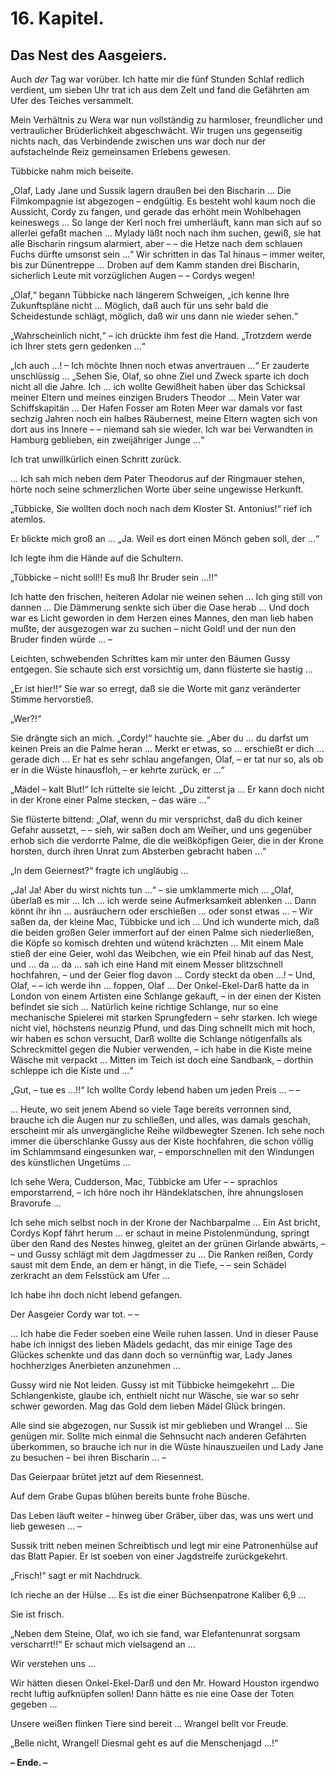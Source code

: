 16\. Kapitel.
============
Das Nest des Aasgeiers.
----------

Auch *der* Tag war vorüber. Ich hatte mir die fünf Stunden Schlaf redlich
verdient, um sieben Uhr trat ich aus dem Zelt und fand die Gefährten am Ufer
des Teiches versammelt.

Mein Verhältnis zu Wera war nun vollständig zu harmloser, freundlicher und
vertraulicher Brüderlichkeit abgeschwächt. Wir trugen uns gegenseitig nichts
nach, das Verbindende zwischen uns war doch nur der aufstachelnde Reiz
gemeinsamen Erlebens gewesen.

Tübbicke nahm mich beiseite.

„Olaf, Lady Jane und Sussik lagern draußen bei den Bischarin … Die
Filmkompagnie ist abgezogen – endgültig. Es besteht wohl kaum noch die
Aussicht, Cordy zu fangen, und gerade das erhöht mein Wohlbehagen keineswegs …
So lange der Kerl noch frei umherläuft, kann man sich auf so allerlei gefaßt
machen … Mylady läßt noch nach ihm suchen, gewiß, sie hat alle Bischarin
ringsum alarmiert, aber – – die Hetze nach dem schlauen Fuchs dürfte umsonst
sein …“ Wir schritten in das Tal hinaus – immer weiter, bis zur Dünentreppe …
Droben auf dem Kamm standen drei Bischarin, sicherlich Leute mit vorzüglichen
Augen – – Cordys wegen!

„Olaf,“ begann Tübbicke nach längerem Schweigen, „ich kenne Ihre Zukunftspläne
nicht … Möglich, daß auch für uns sehr bald die Scheidestunde schlägt, möglich,
daß wir uns dann nie wieder sehen.“

„Wahrscheinlich nicht,“ – ich drückte ihm fest die Hand. „Trotzdem werde ich
Ihrer stets gern gedenken …“

„Ich auch …! – Ich möchte Ihnen noch etwas anvertrauen …“ Er zauderte
unschlüssig … „Sehen Sie, Olaf, so ohne Ziel und Zweck sparte ich doch nicht
all die Jahre. Ich … ich wollte Gewißheit haben über das Schicksal meiner
Eltern und meines einzigen Bruders Theodor … Mein Vater war Schiffskapitän …
Der Hafen Fosser am Roten Meer war damals vor fast sechzig Jahren noch ein
halbes Räubernest, meine Eltern wagten sich von dort aus ins Innere – – niemand
sah sie wieder. Ich war bei Verwandten in Hamburg geblieben, ein zweijähriger
Junge …“

Ich trat unwillkürlich einen Schritt zurück.

… Ich sah mich neben dem Pater Theodorus auf der Ringmauer stehen, hörte noch
seine schmerzlichen Worte über seine ungewisse Herkunft.

„Tübbicke, Sie wollten doch noch nach dem Kloster St. Antonius!“ rief ich
atemlos.

Er blickte mich groß an … „Ja. Weil es dort einen Mönch geben soll, der …“

Ich legte ihm die Hände auf die Schultern.

„Tübbicke – nicht soll!! Es muß Ihr Bruder sein …!!“

Ich hatte den frischen, heiteren Adolar nie weinen sehen … Ich ging still von
dannen … Die Dämmerung senkte sich über die Oase herab … Und doch war es Licht
geworden in dem Herzen eines Mannes, den man lieb haben mußte, der ausgezogen
war zu suchen – nicht Gold! und der nun den Bruder finden würde … –

Leichten, schwebenden Schrittes kam mir unter den Bäumen Gussy entgegen. Sie
schaute sich erst vorsichtig um, dann flüsterte sie hastig …

„Er ist hier!!“ Sie war so erregt, daß sie die Worte mit ganz veränderter
Stimme hervorstieß.

„Wer?!“

Sie drängte sich an mich. „Cordy!“ hauchte sie. „Aber du … du darfst um keinen
Preis an die Palme heran … Merkt er etwas, so … erschießt er dich … gerade dich
… Er hat es sehr schlau angefangen, Olaf, – er tat nur so, als ob er in die
Wüste hinausfloh, – er kehrte zurück, er …“

„Mädel – kalt Blut!“ Ich rüttelte sie leicht. „Du zitterst ja … Er kann doch
nicht in der Krone einer Palme stecken, – das wäre …“

Sie flüsterte bittend: „Olaf, wenn du mir versprichst, daß du dich keiner
Gefahr aussetzt, – – sieh, wir saßen doch am Weiher, und uns gegenüber erhob
sich die verdorrte Palme, die die weißköpfigen Geier, die in der Krone horsten,
durch ihren Unrat zum Absterben gebracht haben …“

„In dem Geiernest?“ fragte ich ungläubig …

„Ja! Ja! Aber du wirst nichts tun …“ – sie umklammerte mich … „Olaf, überlaß es
mir … Ich … ich werde seine Aufmerksamkeit ablenken … Dann könnt ihr ihn …
ausräuchern oder erschießen … oder sonst etwas … – Wir saßen da, der kleine
Mac, Tübbicke und ich … Und ich wunderte mich, daß die beiden großen Geier
immerfort auf der einen Palme sich niederließen, die Köpfe so komisch drehten
und wütend krächzten … Mit einem Male stieß der eine Geier, wohl das Weibchen,
wie ein Pfeil hinab auf das Nest, und … da … da … sah ich eine Hand mit einem
Messer blitzschnell hochfahren, – und der Geier flog davon … Cordy steckt da
oben …! – Und, Olaf, – – ich werde ihn … foppen, Olaf … Der Onkel-Ekel-Darß
hatte da in London von einem Artisten eine Schlange gekauft, – in der einen der
Kisten befindet sie sich … Natürlich keine richtige Schlange, nur so eine
mechanische Spielerei mit starken Sprungfedern – sehr starken. Ich wiege nicht
viel, höchstens neunzig Pfund, und das Ding schnellt mich mit hoch, wir haben
es schon versucht, Darß wollte die Schlange nötigenfalls als Schreckmittel
gegen die Nubier verwenden, – ich habe in die Kiste meine Wäsche mit verpackt …
Mitten im Teich ist doch eine Sandbank, – dorthin schleppe ich die Kiste und …“

„Gut, – tue es …!!“ Ich wollte Cordy lebend haben um jeden Preis … – –

… Heute, wo seit jenem Abend so viele Tage bereits verronnen sind, brauche ich
die Augen nur zu schließen, und alles, was damals geschah, erscheint mir als
unvergängliche Reihe wildbewegter Szenen. Ich sehe noch immer die überschlanke
Gussy aus der Kiste hochfahren, die schon völlig im Schlammsand eingesunken
war, – emporschnellen mit den Windungen des künstlichen Ungetüms …

Ich sehe Wera, Cudderson, Mac, Tübbicke am Ufer – – sprachlos emporstarrend, –
ich höre noch ihr Händeklatschen, ihre ahnungslosen Bravorufe …

Ich sehe mich selbst noch in der Krone der Nachbarpalme … Ein Ast bricht,
Cordys Kopf fährt herum … er schaut in meine Pistolenmündung, springt über den
Rand des Nestes hinweg, gleitet an der grünen Girlande abwärts, – – und Gussy
schlägt mit dem Jagdmesser zu … Die Ranken reißen, Cordy saust mit dem Ende, an
dem er hängt, in die Tiefe, – – sein Schädel zerkracht an dem Felsstück am Ufer
…

Ich habe ihn doch nicht lebend gefangen.

Der Aasgeier Cordy war tot. – –

… Ich habe die Feder soeben eine Weile ruhen lassen. Und in dieser Pause habe
ich innigst des lieben Mädels gedacht, das mir einige Tage des Glückes schenkte
und das dann doch so vernünftig war, Lady Janes hochherziges Anerbieten
anzunehmen …

Gussy wird nie Not leiden. Gussy ist mit Tübbicke heimgekehrt … Die
Schlangenkiste, glaube ich, enthielt nicht nur Wäsche, sie war so sehr schwer
geworden. Mag das Gold dem lieben Mädel Glück bringen.

Alle sind sie abgezogen, nur Sussik ist mir geblieben und Wrangel … Sie genügen
mir. Sollte mich einmal die Sehnsucht nach anderen Gefährten überkommen, so
brauche ich nur in die Wüste hinauszueilen und Lady Jane zu besuchen – bei
ihren Bischarin … –

Das Geierpaar brütet jetzt auf dem Riesennest.

Auf dem Grabe Gupas blühen bereits bunte frohe Büsche.

Das Leben läuft weiter – hinweg über Gräber, über das, was uns wert und lieb
gewesen … –

Sussik tritt neben meinen Schreibtisch und legt mir eine Patronenhülse auf das
Blatt Papier. Er ist soeben von einer Jagdstreife zurückgekehrt.

„Frisch!“ sagt er mit Nachdruck.

Ich rieche an der Hülse … Es ist die einer Büchsenpatrone Kaliber 6,9 …

Sie ist frisch.

„Neben dem Steine, Olaf, wo ich sie fand, war Elefantenunrat sorgsam
verscharrt!!“ Er schaut mich vielsagend an …

Wir verstehen uns …

Wir hätten diesen Onkel-Ekel-Darß und den Mr. Howard Houston irgendwo recht
luftig aufknüpfen sollen! Dann hätte es nie eine Oase der Toten gegeben …

Unsere weißen flinken Tiere sind bereit … Wrangel bellt vor Freude.

„Belle nicht, Wrangel! Diesmal geht es auf die Menschenjagd …!“

 

__– Ende. –__


